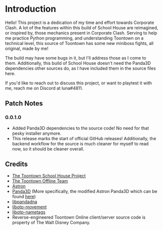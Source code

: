 # Introduction
Hello! This project is a dedication of my time and effort towards Corporate Clash. A lot of the features within this build of School House are reimagined, or inspired by, those mechanics present in Corporate Clash. Serving to help me practice Python programming, and understanding Toontown on a technical level, this source of Toontown has some new miniboss fights, all original, made by me!

The build may have some bugs in it, but I'll address those as I come to them. Additionally, this build of School House doesn't need the Panda3D dependencies other sources do, as I have included them in the source files here. 

If you'd like to reach out to discuss this project, or want to playtest it with me, reach me on Discord at luna#4811.

## Patch Notes
### 0.0.1.0
- Added Panda3D dependencies to the source code! No need for that pesky installer anymore.
- This release marks the start of official GitHub releases! Additionally, the backend workflow for the source is much cleaner for myself to read now, so it should be cleaner overall.

## Credits
* [The Toontown School House Project](https://https://github.com/Toontown-Open-Source-Initiative/Toontown-School-House)
* [The Toontown Offline Team](https://ttoffline.com)
* [Astron](https://github.com/Astron/Astron)
* [Panda3D](https://github.com/panda3d/panda3d) (More specifically, the modified Astron Panda3D which can be found [here](https://github.com/Astron/panda3d))
* [libpandadna](https://github.com/loblao/libpandadna)
* [libotp-movement](https://github.com/jwcotejr/libotp-movement)
* [libotp-nametags](https://github.com/loblao/libotp-nametags)
* Reverse-engineered Toontown Online client/server source code is property of The Walt Disney Company.
